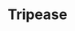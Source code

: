 ---
title: "Tripease"
permalink: /docs/Tripease/
excerpt: "Tripease."
last_modified_at: 2021-06-07T08:48:05-04:00
toc: true
---